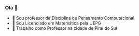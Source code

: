 ### Olá 👋

- 🔭 Sou professor da Disciplina de Pensamento Computacional
- 🌱 Sou Licenciado em Matemática pela UEPG
- 👯 Trabalho como Professor na cidade de Piraí do Sul
